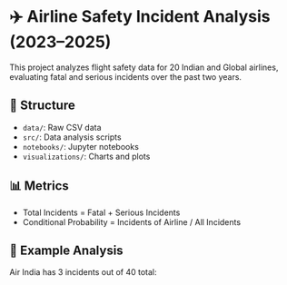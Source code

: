 # ✈️ Airline Safety Incident Analysis (2023–2025)

This project analyzes flight safety data for 20 Indian and Global airlines, evaluating fatal and serious incidents over the past two years.

## 📁 Structure
- `data/`: Raw CSV data
- `src/`: Data analysis scripts
- `notebooks/`: Jupyter notebooks
- `visualizations/`: Charts and plots

## 📊 Metrics
- Total Incidents = Fatal + Serious Incidents
- Conditional Probability = Incidents of Airline / All Incidents

## 📌 Example Analysis
Air India has 3 incidents out of 40 total:
